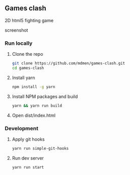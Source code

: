 ## Games clash

2D html5 fighting game

screenshot

### Run locally

1. Clone the repo
   ```sh
   git clone https://github.com/mdmen/games-clash.git
   cd games-clash
   ```
2. Install yarn
   ```sh
   npm install -g yarn
   ```
3. Install NPM packages and build
   ```sh
   yarn && yarn run build
   ```
4. Open dist/index.html

### Development

1. Apply git hooks
   ```sh
   yarn run simple-git-hooks
   ```
2. Run dev server
   ```sh
   yarn run start
   ```

